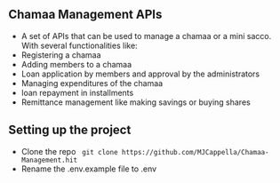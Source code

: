 ## Chamaa Management APIs

+ A set of APIs that can be used to manage a chamaa or a mini sacco. With several functionalities like:
+ Registering a chamaa
+ Adding members to a chamaa
+ Loan application by members and approval by the administrators
+ Managing expenditures of the chamaa
+ loan repayment in installments
+ Remittance management like making savings or buying shares


## Setting up the project
+ Clone the repo
  ``` git clone https://github.com/MJCappella/Chamaa-Management.hit```
+ Rename the .env.example file to .env
  ~~~ mv .env.example.env .env ~~~
  

